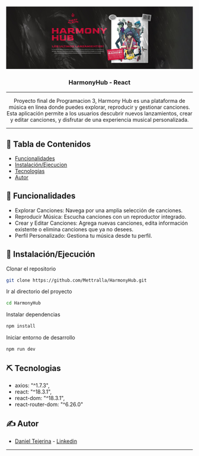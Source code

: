 <p align="center">
<img src="./src/assets/banners01.jpg" alt="Banner">
</p>
<h3 align="center">HarmonyHub - React</h3>

---

<p align="center">Proyecto final de Programacion 3, Harmony Hub es una plataforma de música en línea donde puedes explorar, reproducir y gestionar canciones. Esta aplicación permite a los usuarios descubrir nuevos lanzamientos, crear y editar canciones, y disfrutar de una experiencia musical personalizada.
<br> 
</p>

---

## 📝 Tabla de Contenidos
- [Funcionalidades](#features)
- [Instalación/Ejecucion](#getting_started)
- [Tecnologias](#tech_stack)
- [Autor](#authors)

## 🧐 Funcionalidades <a name = "features"></a>

- Explorar Canciones: Navega por una amplia selección de canciones.
- Reproducir Música: Escucha canciones con un reproductor integrado.
- Crear y Editar Canciones: Agrega nuevas canciones, edita información existente o elimina canciones que ya no desees.
- Perfil Personalizado: Gestiona tu música desde tu perfil. 

## 🏁 Instalación/Ejecución <a name = "getting_started"></a>

Clonar el repositorio

```bash
git clone https://github.com/Mettralla/HarmonyHub.git
```

Ir al directorio del proyecto

```bash
cd HarmonyHub
```

Instalar dependencias

```bash
npm install
```

Iniciar entorno de desarrollo

```
npm run dev
```

## ⛏️ Tecnologias <a name = "tech_stack"></a>

- axios: "^1.7.3",
- react: "^18.3.1",
- react-dom: "^18.3.1",
- react-router-dom: "^6.26.0"

## ✍️ Autor <a name = "authors"></a>
- [Daniel Tejerina](https://github.com/Mettralla) - [Linkedin](https://www.linkedin.com/in/daniel-alejandro-tejerina/)

***


